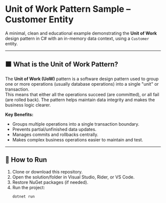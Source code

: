 ﻿# Unit of Work Pattern Sample – Customer Entity

A minimal, clean and educational example demonstrating the **Unit of Work** design pattern in C# with an in-memory data context, using a `Customer` entity.

---

## 🟧 What is the Unit of Work Pattern?

The **Unit of Work (UoW)** pattern is a software design pattern used to group one or more operations (usually database operations) into a single "unit" or transaction.  
This means that either all the operations succeed (are committed), or all fail (are rolled back). The pattern helps maintain data integrity and makes the business logic clearer.

**Key Benefits:**
- Groups multiple operations into a single transaction boundary.
- Prevents partial/unfinished data updates.
- Manages commits and rollbacks centrally.
- Makes complex business operations easier to maintain and test.

---

## 🚀 How to Run

1. Clone or download this repository.
2. Open the solution/folder in Visual Studio, Rider, or VS Code.
3. Restore NuGet packages (if needed).
4. Run the project:
   ```bash
   dotnet run
